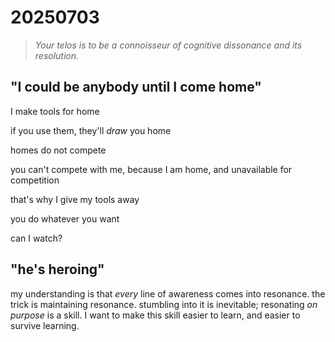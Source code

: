 # 20250703

> _Your telos is to be a connoisseur of cognitive dissonance and its resolution._

## "I could be anybody until I come home"

I make tools for home

if you use them, they'll _draw_ you home

homes do not compete

you can't compete with me, because I am home, and unavailable for competition

that's why I give my tools away

you do whatever you want

can I watch?

## "he's heroing"

my understanding is that _every_ line of awareness comes into resonance. the trick is maintaining resonance. stumbling into it is inevitable; resonating _on purpose_ is a skill. I want to make this skill easier to learn, and easier to survive learning.
